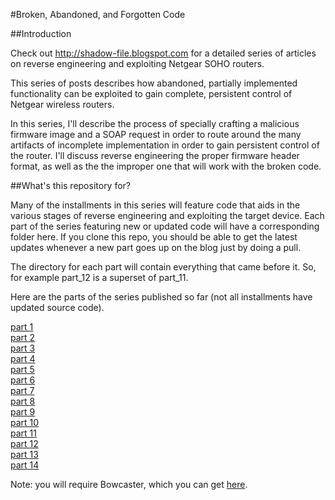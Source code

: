 #Broken, Abandoned, and Forgotten Code

##Introduction

Check out http://shadow-file.blogspot.com for a  detailed series of articles on reverse engineering and exploiting Netgear SOHO routers.

This series of posts describes how abandoned, partially implemented functionality can be exploited to gain complete, persistent control of Netgear wireless routers.

In this series, I'll describe the process of specially crafting a malicious firmware image and a SOAP request in order to route around the many artifacts of incomplete implementation in order to gain persistent control of the router. I'll discuss reverse engineering the proper firmware header format, as well as the the improper one that will work with the broken code.


##What's this repository for?

Many of the installments in this series will feature code that aids in the various stages of reverse engineering and exploiting the target device. Each part of the series featuring new or updated code will have a corresponding folder here. If you clone this repo, you should be able to get the latest updates whenever a new part goes up on the blog just by doing a pull.

The directory for each part will contain everything that came before it. So, for example part\_12 is a superset of part\_11.

Here are the parts of the series published so far (not all installments have updated source code).

[part 1](http://shadow-file.blogspot.com/2015/04/abandoned-part-01.html)  
[part 2](http://shadow-file.blogspot.com/2015/04/abandoned-part-02.html)  
[part 3](http://shadow-file.blogspot.com/2015/05/abandoned-part-03.html)  
[part 4](http://shadow-file.blogspot.com/2015/05/abandoned-part-04.html)  
[part 5](http://shadow-file.blogspot.com/2015/05/abandoned-part-05.html)  
[part 6](http://shadow-file.blogspot.com/2015/05/abandoned-part-06.html)  
[part 7](http://shadow-file.blogspot.com/2015/06/abandoned-part-07.html)  
[part 8](http://shadow-file.blogspot.com/2015/06/abandoned-part-08.html)  
[part 9](http://shadow-file.blogspot.com/2015/06/abandoned-part-09.html)  
[part 10](http://shadow-file.blogspot.com/2015/07/abandoned-part-10.html)  
[part 11](http://shadow-file.blogspot.com/2015/07/abandoned-part-11.html)  
[part 12](http://shadow-file.blogspot.com/2015/09/abandoned-part-12.html)  
[part 13](http://shadow-file.blogspot.com/2015/10/abandoned-part-13.html)  
[part 14](http://shadow-file.blogspot.com/2015/11/abandoned-part-14.html)  


Note: you will require Bowcaster, which you can get [here](https://github.com/zcutlip/bowcaster).

